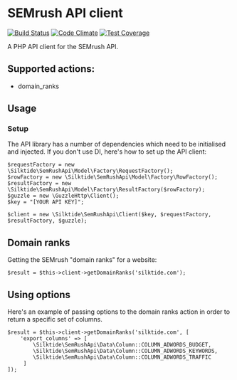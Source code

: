 # SEMrush API client

[![Build Status](https://travis-ci.org/silktide/semrush-api.svg?branch=master)](https://travis-ci.org/silktide/semrush-api)
[![Code Climate](https://codeclimate.com/github/silktide/semrush-api/badges/gpa.svg)](https://codeclimate.com/github/silktide/semrush-api)
[![Test Coverage](https://codeclimate.com/github/silktide/semrush-api/badges/coverage.svg)](https://codeclimate.com/github/silktide/semrush-api)

A PHP API client for the SEMrush API.

## Supported actions:

* domain_ranks

## Usage

### Setup

The API library has a number of dependencies which need to be initialised and injected.  If you don't use DI, here's how to set up the API client:

    $requestFactory = new \Silktide\SemRushApi\Model\Factory\RequestFactory();
    $rowFactory = new \Silktide\SemRushApi\Model\Factory\RowFactory();
    $resultFactory = new \Silktide\SemRushApi\Model\Factory\ResultFactory($rowFactory);
    $guzzle = new \GuzzleHttp\Client();
    $key = "[YOUR API KEY]";
        
    $client = new \Silktide\SemRushApi\Client($key, $requestFactory, $resultFactory, $guzzle);
        
        
## Domain ranks

Getting the SEMrush "domain ranks" for a website:

    $result = $this->client->getDomainRanks('silktide.com');
        
## Using options

Here's an example of passing options to the domain ranks action in order to return a specific set of columns.

    $result = $this->client->getDomainRanks('silktide.com', [
        'export_columns' => [
            \Silktide\SemRushApi\Data\Column::COLUMN_ADWORDS_BUDGET,
            \Silktide\SemRushApi\Data\Column::COLUMN_ADWORDS_KEYWORDS,
            \Silktide\SemRushApi\Data\Column::COLUMN_ADWORDS_TRAFFIC
         ]
    ]);
